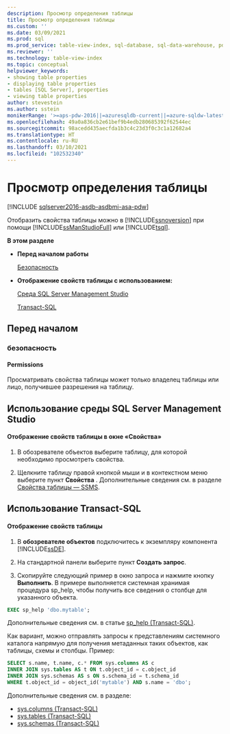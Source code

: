 ```yaml
---
description: Просмотр определения таблицы
title: Просмотр определения таблицы
ms.custom: ''
ms.date: 03/09/2021
ms.prod: sql
ms.prod_service: table-view-index, sql-database, sql-data-warehouse, pdw
ms.reviewer: ''
ms.technology: table-view-index
ms.topic: conceptual
helpviewer_keywords:
- showing table properties
- displaying table properties
- tables [SQL Server], properties
- viewing table properties
author: stevestein
ms.author: sstein
monikerRange: '>=aps-pdw-2016||=azuresqldb-current||=azure-sqldw-latest||>=sql-server-2016||>=sql-server-linux-2017||=azuresqldb-mi-current'
ms.openlocfilehash: 49a0a836cb2e61bef9b4edb280685392f62544ec
ms.sourcegitcommit: 98acedd435aecfda1b3c4c23d3f0c3c1a12682a4
ms.translationtype: HT
ms.contentlocale: ru-RU
ms.lasthandoff: 03/10/2021
ms.locfileid: "102532340"
---
```

# <a name="view-the-table-definition"></a>Просмотр определения таблицы
[!INCLUDE [sqlserver2016-asdb-asdbmi-asa-pdw](../../includes/applies-to-version/sqlserver2016-asdb-asdbmi-asa-pdw.md)]

  Отобразить свойства таблицы можно в [!INCLUDE[ssnoversion](../../includes/ssnoversion-md.md)] при помощи [!INCLUDE[ssManStudioFull](../../includes/ssmanstudiofull-md.md)] или [!INCLUDE[tsql](../../includes/tsql-md.md)].  
  
 **В этом разделе**  
  
-   **Перед началом работы**  
  
     [Безопасность](#Security)  
  
-   **Отображение свойств таблицы с использованием:**  
  
     [Среда SQL Server Management Studio](#SSMSProcedure)  
  
     [Transact-SQL](#TsqlProcedure)  
  
##  <a name="before-you-begin"></a><a name="BeforeYouBegin"></a> Перед началом  
  
###  <a name="security"></a><a name="Security"></a> безопасность  
  
####  <a name="permissions"></a><a name="Permissions"></a> Permissions  
 Просматривать свойства таблицы может только владелец таблицы или лицо, получившее разрешения на таблицу.  
  
##  <a name="using-sql-server-management-studio"></a><a name="SSMSProcedure"></a> Использование среды SQL Server Management Studio  
  
#### <a name="to-show-table-properties-in-the-properties-window"></a>Отображение свойств таблицы в окне «Свойства»  
  
1.  В обозревателе объектов выберите таблицу, для которой необходимо просмотреть свойства.  
  
2.  Щелкните таблицу правой кнопкой мыши и в контекстном меню выберите пункт **Свойства** . Дополнительные сведения см. в разделе [Свойства таблицы — SSMS](../../relational-databases/tables/table-properties-ssms.md).  

##  <a name="using-transact-sql"></a><a name="TsqlProcedure"></a> Использование Transact-SQL  
  
#### <a name="to-show-table-properties"></a>Отображение свойств таблицы  
  
1.  В **обозревателе объектов** подключитесь к экземпляру компонента [!INCLUDE[ssDE](../../includes/ssde-md.md)].  
  
2.  На стандартной панели выберите пункт **Создать запрос**.  
  
3.  Скопируйте следующий пример в окно запроса и нажмите кнопку **Выполнить**. В примере выполняется системная хранимая процедура sp_help, чтобы получить все сведения о столбце для указанного объекта.  
  
```sql  
EXEC sp_help 'dbo.mytable';
```  
    
 Дополнительные сведения см. в статье [sp_help (Transact-SQL)](../../relational-databases/system-stored-procedures/sp-help-transact-sql.md).

 Как вариант, можно отправлять запросы к представлениям системного каталога напрямую для получения метаданных таких объектов, как таблицы, схемы и столбцы. Пример:  
  
```sql
SELECT s.name, t.name, c.* FROM sys.columns AS c
INNER JOIN sys.tables AS t ON t.object_id = c.object_id
INNER JOIN sys.schemas AS s ON s.schema_id = t.schema_id
WHERE t.object_id = object_id('mytable') AND s.name = 'dbo';
```
    
 Дополнительные сведения см. в разделе: 

* [sys.columns (Transact-SQL)](../../relational-databases/system-catalog-views/sys-columns-transact-sql.md)    
* [sys.tables (Transact-SQL)](../../relational-databases/system-catalog-views/sys-tables-transact-sql.md)    
* [sys.schemas (Transact-SQL)](../../relational-databases/system-catalog-views/schemas-catalog-views-sys-schemas.md)     

